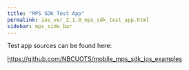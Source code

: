 ```yaml
---
title: "MPS SDK Test App"
permalink: ios_ver_2.1.0_mps_sdk_test_app.html
sidebar: mps_side_bar
---
```

Test app sources can be found here:

<a href="https://github.com/NBCUOTS/mobile_mps_sdk_ios_examples">https://github.com/NBCUOTS/mobile_mps_sdk_ios_examples</a>